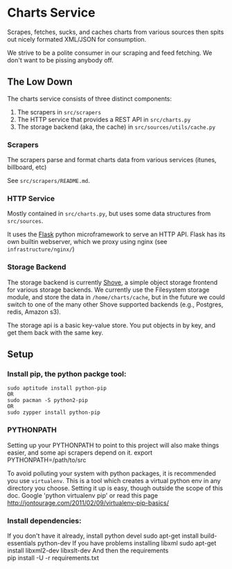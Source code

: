 # Charts Service

Scrapes, fetches, sucks, and caches charts from various sources then spits
out nicely formated XML/JSON for consumption.

We strive to be a polite consumer in our scraping and feed fetching. We don't want to be pissing anybody off.

## The Low Down

The charts service consists of three distinct components:

 1. The scrapers in `src/scrapers`
 2. The HTTP service that provides a REST API in `src/charts.py`
 3. The storage backend (aka, the cache) in `src/sources/utils/cache.py`


### Scrapers

The scrapers parse and format charts data from various services (itunes,
billboard, etc)

See `src/scrapers/README.md`.

### HTTP Service

Mostly contained in `src/charts.py`, but uses some data structures from
`src/sources`.

It uses the [Flask][flask] python microframework to serve an HTTP API.  Flask
has its own builtin webserver, which we proxy using nginx (see
`infrastructure/nginx/`)

### Storage Backend

The storage backend is currently [Shove][shove], a simple object storage
frontend for various storage backends. We currently use the Filesystem storage
module, and store the data in `/home/charts/cache`, but in the future we could switch
to one of the many other Shove supported backends (e.g., Postgres, redis,
Amazon s3).

The storage api is a basic key-value store. You put objects in by key, and get
them back with the same key.


## Setup

### Install pip, the python packge tool:
    sudo aptitude install python-pip
    OR
    sudo pacman -S python2-pip
    OR
    sudo zypper install python-pip
### PYTHONPATH
Setting up your PYTHONPATH to point to this project will also make things easier, and some api scrapers depend on it.
		export PYTHONPATH=/path/to/src
				
To avoid polluting your system with python packages, it is recommended you use
`virtualenv`. This is a tool which creates a virtual python env in any
directory you choose. Setting it up is easy, though outside the scope of this
doc. Google 'python virtualenv pip' or read this page
http://jontourage.com/2011/02/09/virtualenv-pip-basics/

### Install dependencies:
If you don't have it already, install python devel
	sudo apt-get install build-essentials python-dev
If you have problems installing libxml
	sudo apt-get install libxml2-dev libxslt-dev
And then the requirements    
	pip install -U -r requirements.txt

[flask]: http://flask.pocoo.org/
[shove]: http://pypi.python.org/pypi/shove

